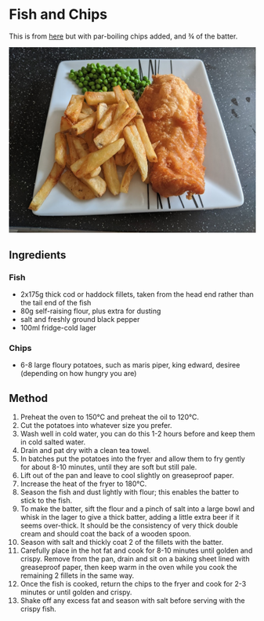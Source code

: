 
# Fish and Chips # 

This is from [here](https://www.bbc.co.uk/food/recipes/deepfriedfishinbeerb_67776) but with par-boiling chips added, and ¾ of the batter.

![fish and chips](/public/images/Fish-and-Chips.jpg)

## Ingredients ## 

### Fish
- 2x175g thick cod or haddock fillets, taken from the head end rather than the tail end of the fish
- 80g self-raising flour, plus extra for dusting
- salt and freshly ground black pepper
- 100ml fridge-cold lager

### Chips
- 6-8 large floury potatoes, such as maris piper, king edward, desiree (depending on how hungry you are)

## Method ## 

1. Preheat the oven to 150°C and preheat the oil to 120°C.
2. Cut the potatoes into whatever size you prefer.
3. Wash well in cold water, you can do this 1-2 hours before and keep them in cold salted water. 
4. Drain and pat dry with a clean tea towel.
4. In batches put the potatoes into the fryer and allow them to fry gently for about 8-10 minutes, until they are soft but still pale.
5. Lift out of the pan and leave to cool slightly on greaseproof paper.
6. Increase the heat of the fryer to 180°C.
7. Season the fish and dust lightly with flour; this enables the batter to stick to the fish.
8. To make the batter, sift the flour and a pinch of salt into a large bowl and whisk in the lager to give a thick batter, adding a little extra beer if it seems over-thick. It should be the consistency of very thick double cream and should coat the back of a wooden spoon.
9. Season with salt and thickly coat 2 of the fillets with the batter.
9. Carefully place in the hot fat and cook for 8-10 minutes until golden and crispy. Remove from the pan, drain and sit on a baking sheet lined with greaseproof paper, then keep warm in the oven while you cook the remaining 2 fillets in the same way.
10. Once the fish is cooked, return the chips to the fryer and cook for 2-3 minutes or until golden and crispy.
11. Shake off any excess fat and season with salt before serving with the crispy fish.

